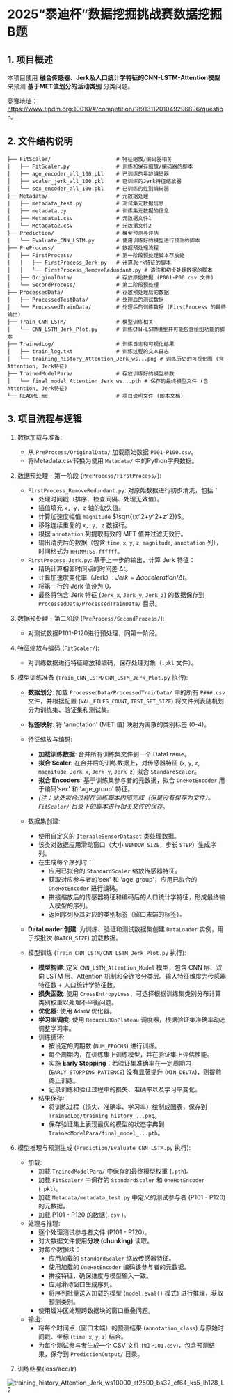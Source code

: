 # 2025“泰迪杯”数据挖掘挑战赛数据挖掘B题

## 1. 项目概述

本项目使用 **融合传感器、Jerk及人口统计学特征的CNN-LSTM-Attention模型** 来预测 **基于MET值划分的活动类别** 分类问题。

竞赛地址：https://www.tipdm.org:10010/#/competition/1891311201049296896/question。

## 2. 文件结构说明

```shell
├── FitScaler/                     # 特征缩放/编码器相关
│   ├── FitScaler.py               # 训练和保存缩放/编码器的脚本
│   ├── age_encoder_all_100.pkl    # 已训练的年龄编码器
│   ├── scaler_jerk_all_100.pkl    # 已训练的Jerk特征缩放器
│   └── sex_encoder_all_100.pkl    # 已训练的性别编码器
├── Metadata/                      # 元数据处理
│   ├── metadata_test.py           # 测试集元数据信息
│   ├── metadata.py                # 训练集元数据的信息
│   ├── Metadata1.csv              # 元数据文件1
│   └── Metadata2.csv              # 元数据文件2
├── Prediction/                    # 模型预测与评估
│   └── Evaluate_CNN_LSTM.py       # 使用训练好的模型进行预测的脚本
├── PreProcess/                    # 数据预处理流程
│   ├── FirstProcess/              # 第一阶段预处理脚本存放处
│   │   ├── FirstProcess_Jerk.py   # 计算Jerk特征的脚本
│   │   └── FirstProcess_RemoveRedundant.py # 清洗和初步处理数据的脚本
│   ├── OriginalData/              # 存放原始数据 (P001-P00.csv 文件)
│   └── SecondProcess/             # 第二阶段预处理
├── ProcessedData/                 # 存放预处理后的数据
│   ├── ProcessedTestData/         # 处理后的测试数据
│   └── ProcessedTrainData/        # 处理后的训练数据 (FirstProcess 的最终输出)
├── Train_CNN_LSTM/                # 模型训练相关
│   └── CNN_LSTM_Jerk_Plot.py      # 训练CNN-LSTM模型并可能包含绘图功能的脚本
├── TrainedLog/                    # 训练日志和可视化结果
│   ├── train_log.txt              # 训练过程的文本日志
│   └── training_history_Attention_Jerk_ws...png # 训练历史的可视化图 (含Attention, Jerk特征)
├── TrainedModelPara/              # 存放训练好的模型参数
│   └── final_model_Attention_Jerk_ws...pth # 保存的最终模型文件 (含Attention, Jerk特征)
└── README.md                      # 项目说明文件 (即本文档)
```

## 3. 项目流程与逻辑

1. 数据加载与准备:
	- 从 `PreProcess/OriginalData/` 加载原始数据 `P001-P100.csv`。
	- 将Metadata.csv转换为使用 `Metadata/` 中的Python字典数据。
2. 数据预处理 - 第一阶段 (`PreProcess/FirstProcess/`):
   - `FirstProcess_RemoveRedundant.py`: 对原始数据进行初步清洗，包括：
     - 处理时间戳（排序、检查间隔、处理无效值）。
     - 插值填充 `x, y, z` 轴的缺失值。
     - 计算加速度幅值 `magnitude` $\sqrt{(x^2+y^2+z^2)}$。
     - 移除连续重复的 `x, y, z` 数据行。
     - 根据 `annotation` 列提取有效的 MET 值并过滤无效行。
     - 输出清洗后的数据（包含 `time`, `x`, `y`, `z`, `magnitude`, `annotation` 列），时间格式为 `HH:MM:SS.ffffff`。
   - `FirstProcess_Jerk.py`: 基于上一步的输出，计算 Jerk 特征：
     - 精确计算相邻时间点的时间差 Δ*t*。
     - 计算加速度变化率（Jerk）: $Jerk=Δacceleration/Δt$。
     - 将第一行的 Jerk 值设为 0。
     - 最终将包含 Jerk 特征 (`Jerk_x`, `Jerk_y`, `Jerk_z`) 的数据保存到 `ProcessedData/ProcessedTrainData/` 目录。
3. 数据预处理 - 第二阶段 (`PreProcess/SecondProcess/`):
   - 对测试数据P101-P120进行预处理，同第一阶段。
4. 特征缩放与编码 (`FitScaler/`):
   - 对训练数据进行特征缩放和编码，保存处理对象（`.pkl` 文件）。
5. 模型训练准备 (`Train_CNN_LSTM/CNN_LSTM_Jerk_Plot.py` 执行):
   - **数据划分**: 加载 `ProcessedData/ProcessedTrainData/` 中的所有 `P###.csv` 文件，并根据配置 (`VAL_FILES_COUNT`, `TEST_SET_SIZE`) 将文件列表随机划分为训练集、验证集和测试集。
   - **标签映射**: 将 'annotation' (MET 值) 映射为离散的类别标签 (0-4)。
   - 特征缩放与编码:
     - **加载训练数据**: 合并所有训练集文件到一个 DataFrame。
     - **拟合 Scaler**: 在合并后的训练数据上，对传感器特征 (`x`, `y`, `z`, `magnitude`, `Jerk_x`, `Jerk_y`, `Jerk_z`) 拟合 `StandardScaler`。
     - **拟合 Encoders**: 基于训练集参与者的元数据，拟合 `OneHotEncoder` 用于编码'sex' 和 'age_group' 特征。
     - *(注：此处拟合过程在训练脚本内部完成（但是没有保存为文件）。`FitScaler/` 目录下的脚本进行相关文件的保存*。
   - 数据集创建:
     - 使用自定义的 `IterableSensorDataset` 类处理数据。
     - 该类对数据应用滑动窗口（大小 `WINDOW_SIZE`，步长 `STEP`）生成序列。
     - 在生成每个序列时：
       - 应用已拟合的 `StandardScaler` 缩放传感器特征。
       - 获取对应参与者的'sex' 和 'age_group'，应用已拟合的 `OneHotEncoder` 进行编码。
       - 拼接缩放后的传感器特征和编码后的人口统计学特征，形成最终输入模型的序列。
       - 返回序列及其对应的类别标签（窗口末端的标签）。
   - **DataLoader 创建**: 为训练、验证和测试数据集创建 `DataLoader` 实例，用于按批次 (`BATCH_SIZE`) 加载数据。
   
   - 模型训练 (`Train_CNN_LSTM/CNN_LSTM_Jerk_Plot.py` 执行):
     - **模型构建**: 定义 `CNN_LSTM_Attention_Model` 模型，包含 CNN 层、双向 LSTM 层、Attention 机制和全连接分类层。输入特征维度为传感器特征数 + 人口统计学特征数。
     - **损失函数**: 使用 `CrossEntropyLoss`，可选择根据训练集类别分布计算类别权重以处理不平衡问题。
     - **优化器**: 使用 `AdamW` 优化器。
     - **学习率调度**: 使用 `ReduceLROnPlateau` 调度器，根据验证集准确率动态调整学习率。
     - 训练循环:
       - 按设定的周期数 (`NUM_EPOCHS`) 进行训练。
       - 每个周期内，在训练集上训练模型，并在验证集上评估性能。
       - 实施 **Early Stopping**：若验证集准确率在一定周期内 (`EARLY_STOPPING_PATIENCE`) 没有显著提升 (`MIN_DELTA`)，则提前终止训练。
       - 记录训练和验证过程中的损失、准确率以及学习率变化。
     - 结果保存:
       - 将训练过程（损失、准确率、学习率）绘制成图表，保存到 `TrainedLog/training_history_...png`。
       - 保存验证集上表现最优的模型的状态字典到 `TrainedModelPara/final_model_...pth`。
6. 模型推理与预测生成 (`Prediction/Evaluate_CNN_LSTM.py` 执行):
   - 加载:
     - 加载 `TrainedModelPara/` 中保存的最终模型权重 (`.pth`)。
     - 加载 `FitScaler/` 中保存的 `StandardScaler` 和 `OneHotEncoder` (`.pkl`)。
     - 加载 `Metadata/metadata_test.py` 中定义的测试参与者 (P101 - P120) 的元数据。
     - 加载 P101 - P120 的数据(`.csv` )。
   - 处理与推理:
     - 逐个处理测试参与者文件 (P101 - P120)。
     - 对大数据文件使用**分块 (chunking)** 读取。
     - 对每个数据块：
       - 应用加载的 `StandardScaler` 缩放传感器特征。
       - 使用加载的 `OneHotEncoder` 编码该参与者的元数据。
       - 拼接特征，确保维度与模型输入一致。
       - 应用滑动窗口生成序列。
       - 将序列批量送入加载的模型 (`model.eval()` 模式) 进行推理，获取预测类别。
     - 使用缓冲区处理跨数据块的窗口重叠问题。
   - 输出:
     - 将每个时间点（窗口末端）的预测结果 (`annotation_class`) 与原始时间戳、坐标 (`time`, `x`, `y`, `z`) 结合。
     - 为每个测试参与者生成一个 CSV 文件 (如 `P101.csv`)，包含预测结果，保存到 `PredictionOutput/` 目录。

4. 训练结果(loss/acc/lr)

![training_history_Attention_Jerk_ws10000_st2500_bs32_cf64_ks5_lh128_L2](./TrainedLog/training_history_Attention_Jerk_ws10000_st2500_bs32_cf64_ks5_lh128_L2.png)
